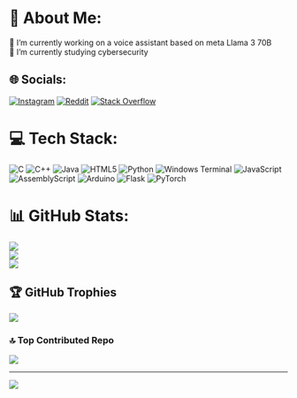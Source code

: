# 💫 About Me:
🔭 I’m currently working on a voice assistant based on meta Llama 3 70B<br>🌱 I’m currently studying cybersecurity


## 🌐 Socials:
[![Instagram](https://img.shields.io/badge/Instagram-%23E4405F.svg?logo=Instagram&logoColor=white)](https://instagram.com/_lorenzo3007_) [![Reddit](https://img.shields.io/badge/Reddit-%23FF4500.svg?logo=Reddit&logoColor=white)](https://reddit.com/user/_lorenzo3007_ ) [![Stack Overflow](https://img.shields.io/badge/-Stackoverflow-FE7A16?logo=stack-overflow&logoColor=white)](https://stackoverflow.com/users/22724960) 

# 💻 Tech Stack:
![C](https://img.shields.io/badge/c-%2300599C.svg?style=flat&logo=c&logoColor=white) ![C++](https://img.shields.io/badge/c++-%2300599C.svg?style=flat&logo=c%2B%2B&logoColor=white) ![Java](https://img.shields.io/badge/java-%23ED8B00.svg?style=flat&logo=openjdk&logoColor=white) ![HTML5](https://img.shields.io/badge/html5-%23E34F26.svg?style=flat&logo=html5&logoColor=white) ![Python](https://img.shields.io/badge/python-3670A0?style=flat&logo=python&logoColor=ffdd54) ![Windows Terminal](https://img.shields.io/badge/Windows%20Terminal-%234D4D4D.svg?style=flat&logo=windows-terminal&logoColor=white) ![JavaScript](https://img.shields.io/badge/javascript-%23323330.svg?style=flat&logo=javascript&logoColor=%23F7DF1E) ![AssemblyScript](https://img.shields.io/badge/assembly%20script-%23000000.svg?style=flat&logo=assemblyscript&logoColor=white) ![Arduino](https://img.shields.io/badge/-Arduino-00979D?style=flat&logo=Arduino&logoColor=white) ![Flask](https://img.shields.io/badge/flask-%23000.svg?style=flat&logo=flask&logoColor=white) ![PyTorch](https://img.shields.io/badge/PyTorch-%23EE4C2C.svg?style=flat&logo=PyTorch&logoColor=white)
# 📊 GitHub Stats:
![](https://github-readme-stats.vercel.app/api?username=L0r3nz0000&theme=dark&hide_border=true&include_all_commits=false&count_private=true)<br/>
![](https://github-readme-streak-stats.herokuapp.com/?user=L0r3nz0000&theme=dark&hide_border=true)<br/>
![](https://github-readme-stats.vercel.app/api/top-langs/?username=L0r3nz0000&theme=dark&hide_border=true&include_all_commits=false&count_private=true&layout=compact)

## 🏆 GitHub Trophies
![](https://github-profile-trophy.vercel.app/?username=L0r3nz0000&theme=radical&no-frame=false&no-bg=true&margin-w=4)

### 🔝 Top Contributed Repo
![](https://github-contributor-stats.vercel.app/api?username=L0r3nz0000&limit=5&theme=dark&combine_all_yearly_contributions=true)

---
[![](https://visitcount.itsvg.in/api?id=L0r3nz0000&icon=0&color=1)](https://visitcount.itsvg.in)

<!-- Proudly created with GPRM ( https://gprm.itsvg.in ) -->

